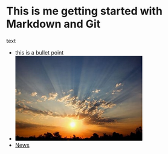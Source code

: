 # This is me getting started with Markdown and Git

text

* this is a bullet point
* ![](sunrise.jpg)
* [News](https://www.straitstimes.com)
